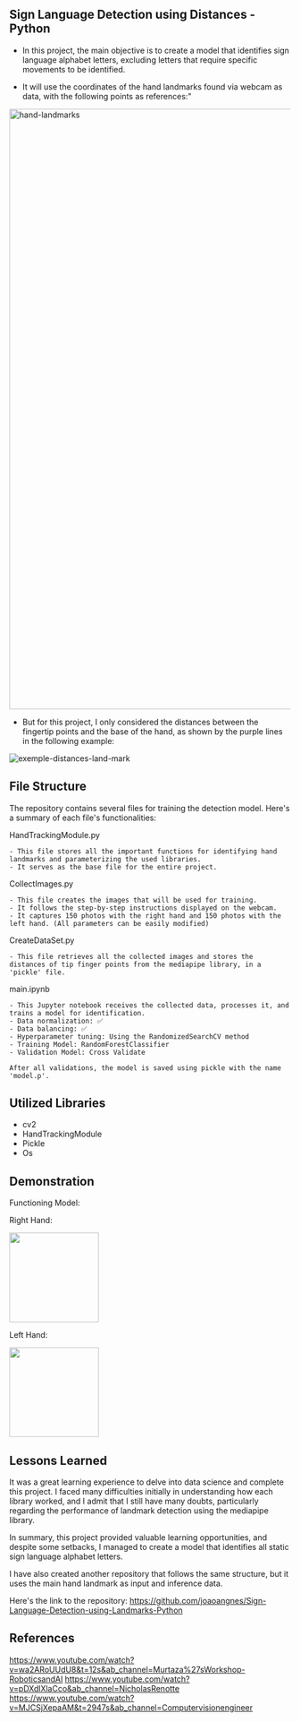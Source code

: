 Sign Language Detection using Distances - Python
-
- In this project, the main objective is to create a model that identifies sign language alphabet letters, excluding letters that require specific movements to be identified.

- It will use the coordinates of the hand landmarks found via webcam as data, with the following points as references:"
<img width="1073" alt="hand-landmarks" src="https://github.com/joaoangnes/Sign-Language-Detection-using-Landmarks-Python/assets/74597614/b57347b6-7a5a-4132-bba2-7761222d9182">

- But for this project, I only considered the distances between the fingertip points and the base of the hand, as shown by the purple lines in the following example:

![exemple-distances-land-mark](https://github.com/joaoangnes/Sign-Language-Detection-using-Distances-Python/assets/74597614/b922d1c5-758f-4a35-9992-21336b977558)

## File Structure

The repository contains several files for training the detection model. Here's a summary of each file's functionalities:

HandTrackingModule.py

    - This file stores all the important functions for identifying hand landmarks and parameterizing the used libraries.
    - It serves as the base file for the entire project.

CollectImages.py

    - This file creates the images that will be used for training.
    - It follows the step-by-step instructions displayed on the webcam.
    - It captures 150 photos with the right hand and 150 photos with the left hand. (All parameters can be easily modified)

CreateDataSet.py

    - This file retrieves all the collected images and stores the distances of tip finger points from the mediapipe library, in a 'pickle' file.

main.ipynb

    - This Jupyter notebook receives the collected data, processes it, and trains a model for identification.
    - Data normalization: ✅
    - Data balancing: ✅
    - Hyperparameter tuning: Using the RandomizedSearchCV method
    - Training Model: RandomForestClassifier
    - Validation Model: Cross Validate

    After all validations, the model is saved using pickle with the name 'model.p'.

## Utilized Libraries

- cv2
- HandTrackingModule
- Pickle
- Os

## Demonstration

Functioning Model:

Right Hand:

<img src="https://github.com/joaoangnes/Sign-Language-Detection-using-Distances-Python/assets/74597614/3beab86a-c345-44bd-ab63-0dd5746e920c" width="160">

Left Hand:

<img src="https://github.com/joaoangnes/Sign-Language-Detection-using-Distances-Python/assets/74597614/c5031f71-09d8-4e3b-a78d-2ae60028f6d0" width="160">

## Lessons Learned

It was a great learning experience to delve into data science and complete this project.
I faced many difficulties initially in understanding how each library worked, and I admit that I still have many doubts, particularly regarding the performance of landmark detection using the mediapipe library.

In summary, this project provided valuable learning opportunities, and despite some setbacks, I managed to create a model that identifies all static sign language alphabet letters.

I have also created another repository that follows the same structure, but it uses the main hand landmark as input and inference data. 

Here's the link to the repository: https://github.com/joaoangnes/Sign-Language-Detection-using-Landmarks-Python

## References

https://www.youtube.com/watch?v=wa2ARoUUdU8&t=12s&ab_channel=Murtaza%27sWorkshop-RoboticsandAI
https://www.youtube.com/watch?v=pDXdlXlaCco&ab_channel=NicholasRenotte
https://www.youtube.com/watch?v=MJCSjXepaAM&t=2947s&ab_channel=Computervisionengineer